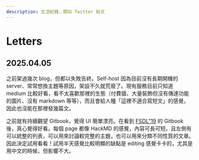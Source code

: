 ```yaml
---
description: 生活紀錄，類似 Twitter 貼文
---
```


# Letters

## 2025.04.05

之前架過幾次 blog，但都以失敗告終。Self-host 因為目前沒有長期開機的 server、常常想換主題等原因，架設不久就荒廢了。現有服務目前只知道 medium 比較好看，看不太喜歡那裡的生態（付費牆、大量裝飾但沒有傳達功能的圖片、沒有 markdown 等等），而且會給人種「這裡不適合寫短文」的感覺，因此也沒能在那裡發幾篇文。

之前就有持續觀望 Gitbook，覺得 UI 簡單漂亮。在看到 [FSDL"19](https://fall2019.fullstackdeeplearning.com/) 的 Gitbook 後，真心覺得好看。每個 page 都像 HackMD 的感覺，內容可長可短。且左側有可以統整的列表，可以用來討論較完整的主題，也可以用來分類不同性質的文章。因此決定試用看看！試用半天感覺比較明顯的缺點是 editing 感覺卡卡的，尤其是用中文的時候，但影響不大。
